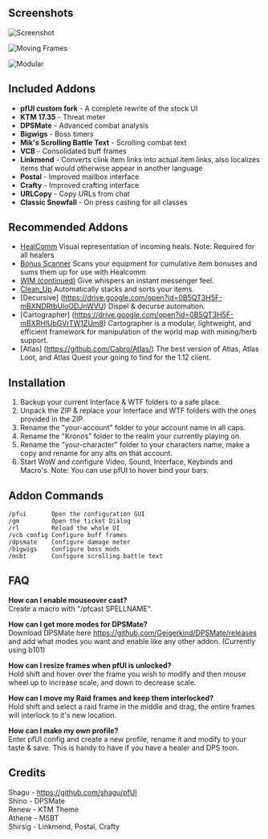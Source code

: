 
## Screenshots
![Screenshot](http://i.imgur.com/YieZJsk.jpg)

![Moving Frames](http://i.imgur.com/LVEsKsw.jpg)

![Modular](http://i.imgur.com/jcNkVYZ.jpg)

## Included Addons
*  **pfUI custom fork** - A complete rewrite of the stock UI  
*  **KTM 17.35** - Threat meter     
*  **DPSMate** - Advanced combat analysis  
*  **Bigwigs** - Boss timers  
*  **Mik's Scrolling Battle Text** - Scrolling combat text  
*  **VCB** - Consolidated buff frames  
*  **Linkmend** - Converts clink item links into actual item links, also localizes items that would otherwise appear in another language  
*  **Postal** - Improved mailbox interface  
*  **Crafty** - Improved crafting interface  
*  **URLCopy** - Copy URLs from chat  
*  **Classic Snowfall** - On press casting for all classes  

## Recommended Addons
* [HealComm](https://github.com/Aviana/HealComm/releases) Visual representation of incoming heals. Note: Required for all healers
* [Bonus Scanner](http://www.vanilla-addons.com/dls/bonusscanner/) Scans your equipment for cumulative item bonuses and sums them up for use with Healcomm
* [WIM (continued)](https://github.com/shirsig/WIM) Give whispers an instant messenger feel.
* [Clean_Up](https://github.com/shirsig/Clean_Up) Automatically stacks and sorts your items.
* [Decursive] (https://drive.google.com/open?id=0B5QT3H5F-mBXNDRtbUloODJnWVU) Dispel & decurse automation.
* [Cartographer] (https://drive.google.com/open?id=0B5QT3H5F-mBXRHlUbGVrTW1ZUm8) Cartographer is a modular, lightweight, and efficient framework for manipulation of the world map with mining/herb support.
* [Atlas] (https://github.com/Cabro/Atlas/) The best version of Atlas, Atlas Loot, and Atlas Quest your going to find for the 1.12 client.

## Installation
1. Backup your current Interface & WTF folders to a safe place.
2. Unpack the ZIP & replace your Interface and WTF folders with the ones provided in the ZIP.
3. Rename the "your-account" folder to your account name in all caps.
4. Rename the "Kronos" folder to the realm your currently playing on.
5. Rename the "your-character" folder to your characters name, make a copy and rename for any alts on that account.
6. Start WoW and configure Video, Sound, Interface, Keybinds and Macro's.  Note: You can use pfUI to hover bind your bars.

## Addon Commands

    /pfui       Open the configuration GUI
    /gm         Open the ticket Dialog
    /rl         Reload the whole UI
    /vcb config Configure buff frames
	/dpsmate    Configure damage meter
	/bigwigs    Configure boss mods
	/msbt       Configure scrolling battle text

## FAQ

**How can I enable mouseover cast?**  
Create a macro with "/pfcast SPELLNAME".

**How can I get more modes for DPSMate?**  
Download DPSMate here https://github.com/Geigerkind/DPSMate/releases and add what modes you want and enable like any other addon.  (Currently using b101) 	

**How can I resize frames when pfUI is unlocked?**  
Hold shift and hover over the frame you wish to modify and then mouse wheel up to increase scale, and down to decrease scale.

**How can I move my Raid frames and keep them interlocked?**  
Hold shift and select a raid frame in the middle and drag, the entire frames will interlock to it's new location.

**How can I make my own profile?**  
Enter pfUI config and create a new profile, rename it and modify to your taste & save. This is handy to have if you have a healer and DPS toon.
	
## Credits

Shagu - https://github.com/shagu/pfUI  
Shino - DPSMate  
Renew - KTM Theme    
Athene - MSBT  
Shirsig - Linkmend, Postal, Crafty  






